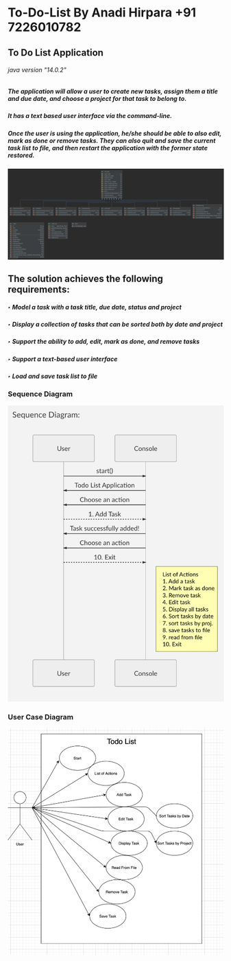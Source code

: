 # To-Do-List By Anadi Hirpara +91 7226010782
## To Do List Application
###### java version "14.0.2"
##### The application will allow a user to create new tasks, assign them a title and due date, and choose a project for that task to belong to.

##### It has a text based user interface via the command-line.

##### Once the user is using the application, he/she should be able to also edit, mark as done or remove tasks. They can also quit and save the current task list to file, and then restart the application with the former state restored.

<img src="./Resources/Diagrams/Detailed UML Diagram.png">

## The solution achieves the following requirements:

##### ‣ Model a task with a task title, due date, status and project
##### ‣ Display a collection of tasks that can be sorted both by date and project
##### ‣ Support the ability to add, edit, mark as done, and remove tasks
##### ‣ Support a text-based user interface
##### ‣ Load and save task list to file


### Sequence Diagram

<img src="./Resources/Diagrams/Sequence Diagram.png">

### User Case Diagram

<img src="./Resources/Diagrams/User Case Diagram.png">
